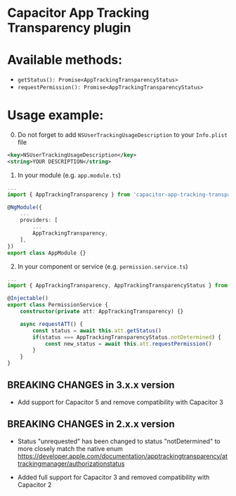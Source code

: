 # Capacitor App Tracking Transparency plugin

# Available methods:

- `getStatus(): Promise<AppTrackingTransparencyStatus>`
- `requestPermission(): Promise<AppTrackingTransparencyStatus>`

# Usage example:

0. Do not forget to add `NSUserTrackingUsageDescription` to your `Info.plist` file

```xml
<key>NSUserTrackingUsageDescription</key>
<string>YOUR DESCRIPTION</string>
```

1. In your module (e.g. `app.module.ts`)

```ts
...
import { AppTrackingTransparency } from 'capacitor-app-tracking-transparency'

@NgModule({
	...
	providers: [
		...
		AppTrackingTransparency,
	],
})
export class AppModule {}

```

2. In your component or service (e.g. `permission.service.ts`)

```ts
...
import { AppTrackingTransparency, AppTrackingTransparencyStatus } from 'capacitor-app-tracking-transparency'

@Injectable()
export class PermissionService {
	constructor(private att: AppTrackingTransparency) {}

    async requestATT() {
		const status = await this.att.getStatus()
		if(status === AppTrackingTransparencyStatus.notDetermined) {
			const new_status = await this.att.requestPermission()
		}
	}
}

```

## BREAKING CHANGES in 3.x.x version

- Add support for Capacitor 5 and remove compatibility with Capacitor 3

## BREAKING CHANGES in 2.x.x version

- Status "unrequested" has been changed to status "notDetermined" to more closely match the native enum
  https://developer.apple.com/documentation/apptrackingtransparency/attrackingmanager/authorizationstatus

- Added full support for Capacitor 3 and removed compatibility with Capacitor 2
